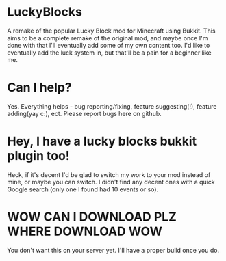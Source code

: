 LuckyBlocks
===========
A remake of the popular Lucky Block mod for Minecraft using Bukkit. This aims to be a complete remake of the original mod, and maybe once I'm done with that I'll eventually add some of my own content too. I'd like to eventually add the luck system in, but that'll be a pain for a beginner like me.

Can I help?
===========
Yes. Everything helps - bug reporting/fixing, feature suggesting(!), feature adding(yay c:), ect. Please report bugs here on github.

Hey, I have a lucky blocks bukkit plugin too!
==========================================
Heck, if it's decent I'd be glad to switch my work to your mod instead of mine, or maybe you can switch. I didn't find any decent ones with a quick Google search (only one I found had 10 events or so).

WOW CAN I DOWNLOAD PLZ WHERE DOWNLOAD WOW
=========================================
You don't want this on your server yet. I'll have a proper build once you do.